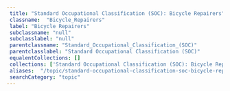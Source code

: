 ```yaml
--- 
 title: "Standard Occupational Classification (SOC): Bicycle Repairers" 
 classname:  "Bicycle_Repairers" 
 label: "Bicycle Repairers" 
 subclassname: "null" 
 subclasslabel: "null" 
 parentclassname: "Standard_Occupational_Classification_(SOC)" 
 parentclasslabel: "Standard Occupational Classification (SOC)" 
 equalentCollections: [] 
 collections: ['Standard Occupational Classification (SOC): Bicycle Repairers']
 aliases:  "/topic/standard-occupational-classification-soc-bicycle-repairers"  
 searchCategory: "topic" 
---
```


